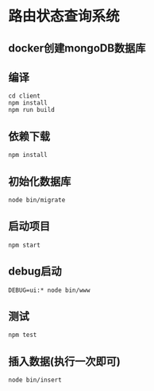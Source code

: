 # 路由状态查询系统

## docker创建mongoDB数据库

## 编译

```
cd client
npm install
npm run build
```

## 依赖下载

```
npm install
```

## 初始化数据库

```
node bin/migrate
```

## 启动项目

```
npm start
```

## debug启动

```
DEBUG=ui:* node bin/www
```

## 测试

```
npm test
```

## 插入数据(执行一次即可)

```
node bin/insert
```
